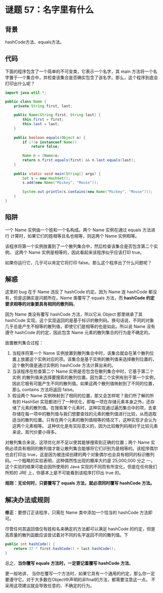 # 谜题 57：名字里有什么

## 背景

hashCode方法、equals方法。

## 代码

下面的程序包含了一个简单的不可变类，它表示一个名字，其 main 方法将一个名字置于一个集合中，并检查该集合是否确实包含了该名字。那么，这个程序到底会打印出什么呢？ 

```java
import java.util.*;

public class Name {
    private String first, last;
 
    public Name(String first, String last) {
        this.first = first;
        this.last = last;
    } 
    
    public boolean equals(Object o) {
        if (!(o instanceof Name))
            return false;
 
        Name n = (Name)o;
        return n.first.equals(first) && n.last.equals(last);
    }
 
    public static void main(String[] args) {
        Set s = new HashSet();
        s.add(new Name("Mickey", "Mouse"));
 
        System.out.println(s.contains(new Name("Mickey", "Mouse")));
    }
} 
```

## 陷阱

一个 Name 实例由一个姓和一个名构成。两个 Name 实例在通过 equals 方法进行 计算时，如果它们的姓相等且名也相等，则这两个 Name 实例相等。

该程序将第一个实例放置到了一个散列集合中，然后检查该集合是否包含第二个实例。 这两个 Name 实例是相等的，因此看起来该程序似乎应该打印 true。

如果你运行它，几乎可以肯定它将打印 false。那么这个程序出了什么问题呢？ 

## 解惑

这里的 bug 在于 Name 违反了 hashCode 约定。因为 Name 连 hashCode 都没有，但是这确实是问题所在。Name 类覆写了 equals 方法，而 **hashCode 约定要求相等的对象要具有相同的散列码**。

因为 Name 类没有覆写 hashCode 方法，所以它从 Object 那里继承了其 hashCode 实现。这个实现返回的是基于标识的散列码。换句话说，不同的对象几乎总是产生不相等的散列值，即使它们是相等的也是如此。所以说 Name 没有遵守 hashCode 的约定，因此包含 Name 元素的散列集合的行为是不确定的。 

放置散列集合过程：

1. 当程序将第一个 Name 实例放置到散列集合中时，该集合就会在某个散列位置上放置这个实例对应的项。该集合是基于实例的散列值来选择散列位置的，这个散列值是通过实例的 hashCode 方法计算出来的。 
2. 当该程序在检查第二个 Name 实例是否包含在散列集合中时，它基于第二个实例 的散列值来选择要搜索的散列位置。因为第二个实例有别于第一个实例，因此它极有可能产生不同的散列值。如果这两个散列值映射到了不同的位置，那么 contains 方法将返回 false。
3. 假设两个 Name 实例映射到了相同的位置，那又会怎样呢？我们所了解的所有的 HashSet 实现都进行了一种优化，即每一项在存储元素本身之外，还存储了元素的散列值。在搜索某个元素时，这种实现通过遍历集合中的项，去拿存储在每一项中的散列值与我们想要查找的元素的散列值进行比较，从而选取适当的散列位置。只有在两个元素的散列值相等的情况下，这种实现才会认为这两个元素相等。 这种优化是有实际意义的，因为比较散列码相对于比较元素来说，其代价要小得多。 

对散列集合来说，这项优化并不足以使其能够搜索到正确的位置；两个 Name 实例必须具有相同的散列值才能让散列集合能够将它们识别为是相等的。该程序偶尔也会打印出 true，这是因为被连续创建的两个对象偶尔也会具有相同的标识散列码。一个粗略的实验表明，这种偶然性出现的概率大约是 25,000,000 分之 一。这个实验的结果可能会因所使用的 Java 实现的不同而有所变化，但是在任何我们所知的 JRE 上，你基本上是不可能看到该程序打印出 true 的。

**规则：无论何时，只要覆写了 equals 方法，就必须同时覆写 hashCode 方法。** 

## 解决办法或规则

**修正**：要想订正该程序，只需在 Name 类中添加一个恰当的 hashCode 方法即可。

尽管任何其返回值仅有姓和名来确定的方法都可以满足 hashCode 的约定，但是高质量的散列函数应该尝试着对不同的名字返回不同的散列值。下

```java
public int hashCode() {
    return 37 * first.hashCode() + last.hashCode();
} 
```

总之，**当你覆写 equals 方法时，一定要记着覆写 hashCode 方法**。

更一般地讲， 当你在覆写一个方法时，如果它具有一个通用的约定，那么你一定要遵守它。对于大多数在Object中声明的非final的方法，都需要注意这一点。 不采用这项建议就会导致任意的、不确定的行为。  

